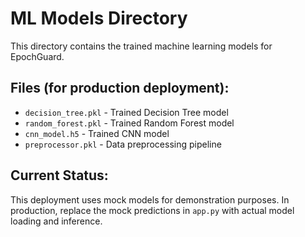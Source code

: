 # ML Models Directory

This directory contains the trained machine learning models for EpochGuard.

## Files (for production deployment):
- `decision_tree.pkl` - Trained Decision Tree model
- `random_forest.pkl` - Trained Random Forest model  
- `cnn_model.h5` - Trained CNN model
- `preprocessor.pkl` - Data preprocessing pipeline

## Current Status:
This deployment uses mock models for demonstration purposes.
In production, replace the mock predictions in `app.py` with actual model loading and inference.